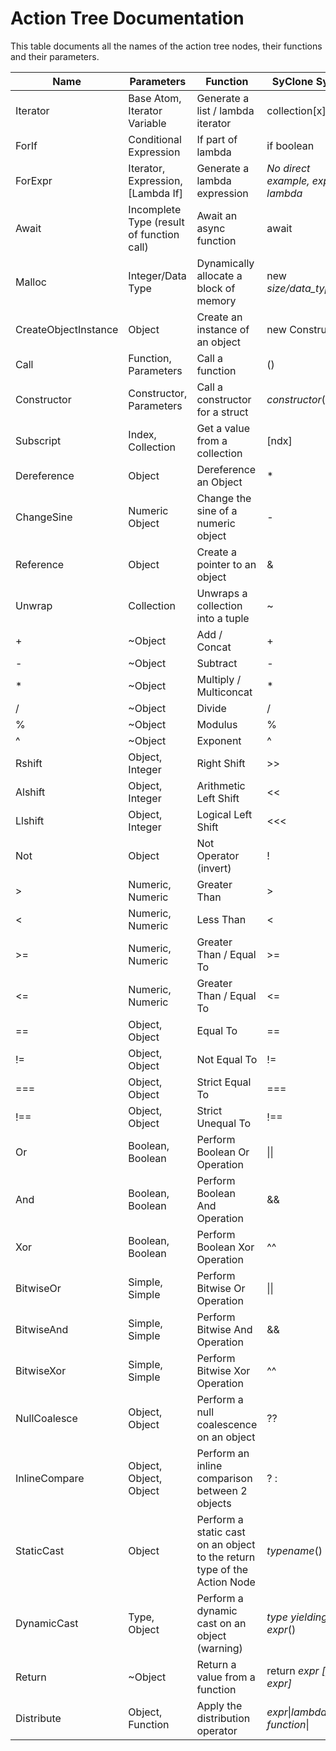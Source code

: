 # Action Tree Documentation
This table documents all the names of the action tree nodes, their functions and their parameters.

| Name | Parameters | Function | SyClone Syntax |
| ---- | -----------| -------- | -------------- |
| Iterator | Base Atom, Iterator Variable | Generate a list / lambda iterator | collection\[x\] |
| ForIf | Conditional Expression | If part of lambda | if boolean |
| ForExpr | Iterator, Expression, \[Lambda If\] | Generate a lambda expression | *No direct example, expr of lambda* |
| Await | Incomplete Type (result of function call) | Await an async function | await |
| Malloc | Integer/Data Type | Dynamically allocate a block of memory | new *size/data_type*|
| CreateObjectInstance | Object | Create an instance of an object | new Constructor() |
| Call | Function, Parameters | Call a function | () |
| Constructor | Constructor, Parameters | Call a constructor for a struct | *constructor*() |
| Subscript | Index, Collection | Get a value from a collection | \[ndx\] |
| Dereference | Object | Dereference an Object | * |
| ChangeSine | Numeric Object | Change the sine of a numeric object | - |
| Reference | Object | Create a pointer to an object | & |
| Unwrap | Collection | Unwraps a collection into a tuple | ~ |
| + | ~Object | Add / Concat | + |
| - | ~Object | Subtract | - |
| * | ~Object | Multiply / Multiconcat | * |
| / | ~Object | Divide | / |
| % | ~Object | Modulus | % |
| ^ | ~Object | Exponent | ^ |
| Rshift | Object, Integer | Right Shift | >> |
| Alshift | Object, Integer | Arithmetic Left Shift | << |
| Llshift | Object, Integer | Logical Left Shift | <<< |
| Not | Object | Not Operator (invert) | ! |
| > | Numeric, Numeric | Greater Than | > |
| < | Numeric, Numeric | Less Than | < |
| >= | Numeric, Numeric | Greater Than / Equal To | >= |
| <= | Numeric, Numeric | Greater Than / Equal To | <= |
| == | Object, Object | Equal To | == |
| != | Object, Object | Not Equal To | != |
| === | Object, Object | Strict Equal To | === |
| !== | Object, Object | Strict Unequal To | !== |
| Or | Boolean, Boolean | Perform Boolean Or Operation | \|\| |
| And | Boolean, Boolean | Perform Boolean And Operation | && |
| Xor | Boolean, Boolean | Perform Boolean Xor Operation | ^^ |
| BitwiseOr | Simple, Simple | Perform Bitwise Or Operation | \|\| |
| BitwiseAnd | Simple, Simple | Perform Bitwise And Operation | && |
| BitwiseXor | Simple, Simple | Perform Bitwise Xor Operation | ^^ |
| NullCoalesce | Object, Object | Perform a null coalescence on an object | ?? |
| InlineCompare | Object, Object, Object | Perform an inline comparison between 2 objects | ? : |
| StaticCast | Object | Perform a static cast on an object to the return type of the Action Node | *typename*() |
| DynamicCast | Type, Object | Perform a dynamic cast on an object (warning) | *type yielding expr*() |
| Return | ~Object | Return a value from a function | return *expr \[, expr\]* |
| Distribute | Object, Function | Apply the distribution operator | *expr*\|*lambda/inline function*\| |